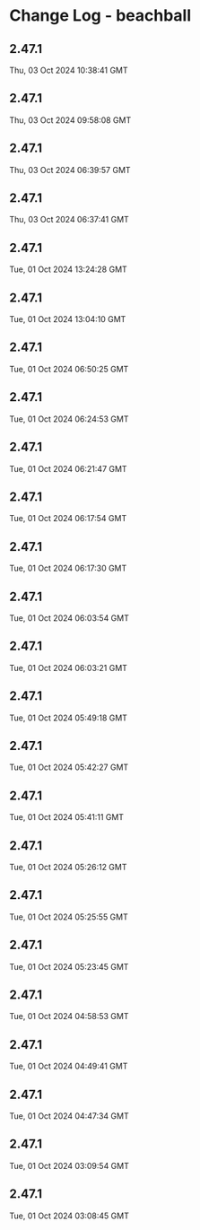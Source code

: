 # Change Log - beachball

<!-- This log was last generated on Thu, 03 Oct 2024 10:38:41 GMT and should not be manually modified. -->

<!-- Start content -->

## 2.47.1

Thu, 03 Oct 2024 10:38:41 GMT

## 2.47.1

Thu, 03 Oct 2024 09:58:08 GMT

## 2.47.1

Thu, 03 Oct 2024 06:39:57 GMT

## 2.47.1

Thu, 03 Oct 2024 06:37:41 GMT

## 2.47.1

Tue, 01 Oct 2024 13:24:28 GMT

## 2.47.1

Tue, 01 Oct 2024 13:04:10 GMT

## 2.47.1

Tue, 01 Oct 2024 06:50:25 GMT

## 2.47.1

Tue, 01 Oct 2024 06:24:53 GMT

## 2.47.1

Tue, 01 Oct 2024 06:21:47 GMT

## 2.47.1

Tue, 01 Oct 2024 06:17:54 GMT

## 2.47.1

Tue, 01 Oct 2024 06:17:30 GMT

## 2.47.1

Tue, 01 Oct 2024 06:03:54 GMT

## 2.47.1

Tue, 01 Oct 2024 06:03:21 GMT

## 2.47.1

Tue, 01 Oct 2024 05:49:18 GMT

## 2.47.1

Tue, 01 Oct 2024 05:42:27 GMT

## 2.47.1

Tue, 01 Oct 2024 05:41:11 GMT

## 2.47.1

Tue, 01 Oct 2024 05:26:12 GMT

## 2.47.1

Tue, 01 Oct 2024 05:25:55 GMT

## 2.47.1

Tue, 01 Oct 2024 05:23:45 GMT

## 2.47.1

Tue, 01 Oct 2024 04:58:53 GMT

## 2.47.1

Tue, 01 Oct 2024 04:49:41 GMT

## 2.47.1

Tue, 01 Oct 2024 04:47:34 GMT

## 2.47.1

Tue, 01 Oct 2024 03:09:54 GMT

## 2.47.1

Tue, 01 Oct 2024 03:08:45 GMT
